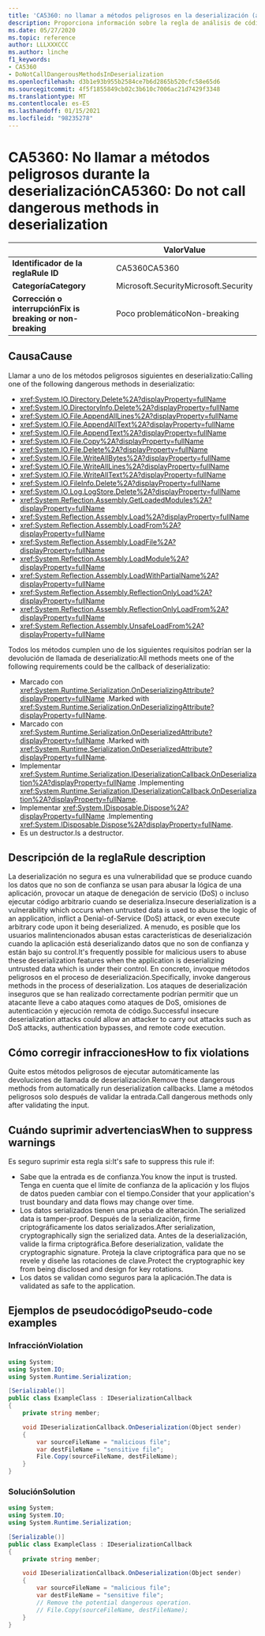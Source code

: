 ```yaml
---
title: 'CA5360: no llamar a métodos peligrosos en la deserialización (análisis de código)'
description: Proporciona información sobre la regla de análisis de código CA5360, incluidas las causas, cómo corregir las infracciones y cuándo suprimirlas.
ms.date: 05/27/2020
ms.topic: reference
author: LLLXXXCCC
ms.author: linche
f1_keywords:
- CA5360
- DoNotCallDangerousMethodsInDeserialization
ms.openlocfilehash: d3b1e93b955b2584ce7b6d2865b520cfc58e65d6
ms.sourcegitcommit: 4f5f1855849cb02c3b610c7006ac21d7429f3348
ms.translationtype: MT
ms.contentlocale: es-ES
ms.lasthandoff: 01/15/2021
ms.locfileid: "98235278"
---
```

# <a name="ca5360-do-not-call-dangerous-methods-in-deserialization"></a><span data-ttu-id="e22d5-103">CA5360: No llamar a métodos peligrosos durante la deserialización</span><span class="sxs-lookup"><span data-stu-id="e22d5-103">CA5360: Do not call dangerous methods in deserialization</span></span>

| | <span data-ttu-id="e22d5-104">Valor</span><span class="sxs-lookup"><span data-stu-id="e22d5-104">Value</span></span> |
|-|-|
| <span data-ttu-id="e22d5-105">**Identificador de la regla**</span><span class="sxs-lookup"><span data-stu-id="e22d5-105">**Rule ID**</span></span> |<span data-ttu-id="e22d5-106">CA5360</span><span class="sxs-lookup"><span data-stu-id="e22d5-106">CA5360</span></span>|
| <span data-ttu-id="e22d5-107">**Categoría**</span><span class="sxs-lookup"><span data-stu-id="e22d5-107">**Category**</span></span> |<span data-ttu-id="e22d5-108">Microsoft.Security</span><span class="sxs-lookup"><span data-stu-id="e22d5-108">Microsoft.Security</span></span>|
| <span data-ttu-id="e22d5-109">**Corrección o interrupción**</span><span class="sxs-lookup"><span data-stu-id="e22d5-109">**Fix is breaking or non-breaking**</span></span> |<span data-ttu-id="e22d5-110">Poco problemático</span><span class="sxs-lookup"><span data-stu-id="e22d5-110">Non-breaking</span></span>|

## <a name="cause"></a><span data-ttu-id="e22d5-111">Causa</span><span class="sxs-lookup"><span data-stu-id="e22d5-111">Cause</span></span>

<span data-ttu-id="e22d5-112">Llamar a uno de los métodos peligrosos siguientes en deserializatio:</span><span class="sxs-lookup"><span data-stu-id="e22d5-112">Calling one of the following dangerous methods in deserializatio:</span></span>

- <xref:System.IO.Directory.Delete%2A?displayProperty=fullName>
- <xref:System.IO.DirectoryInfo.Delete%2A?displayProperty=fullName>
- <xref:System.IO.File.AppendAllLines%2A?displayProperty=fullName>
- <xref:System.IO.File.AppendAllText%2A?displayProperty=fullName>
- <xref:System.IO.File.AppendText%2A?displayProperty=fullName>
- <xref:System.IO.File.Copy%2A?displayProperty=fullName>
- <xref:System.IO.File.Delete%2A?displayProperty=fullName>
- <xref:System.IO.File.WriteAllBytes%2A?displayProperty=fullName>
- <xref:System.IO.File.WriteAllLines%2A?displayProperty=fullName>
- <xref:System.IO.File.WriteAllText%2A?displayProperty=fullName>
- <xref:System.IO.FileInfo.Delete%2A?displayProperty=fullName>
- <xref:System.IO.Log.LogStore.Delete%2A?displayProperty=fullName>
- <xref:System.Reflection.Assembly.GetLoadedModules%2A?displayProperty=fullName>
- <xref:System.Reflection.Assembly.Load%2A?displayProperty=fullName>
- <xref:System.Reflection.Assembly.LoadFrom%2A?displayProperty=fullName>
- <xref:System.Reflection.Assembly.LoadFile%2A?displayProperty=fullName>
- <xref:System.Reflection.Assembly.LoadModule%2A?displayProperty=fullName>
- <xref:System.Reflection.Assembly.LoadWithPartialName%2A?displayProperty=fullName>
- <xref:System.Reflection.Assembly.ReflectionOnlyLoad%2A?displayProperty=fullName>
- <xref:System.Reflection.Assembly.ReflectionOnlyLoadFrom%2A?displayProperty=fullName>
- <xref:System.Reflection.Assembly.UnsafeLoadFrom%2A?displayProperty=fullName>

<span data-ttu-id="e22d5-113">Todos los métodos cumplen uno de los siguientes requisitos podrían ser la devolución de llamada de deserializatio:</span><span class="sxs-lookup"><span data-stu-id="e22d5-113">All methods meets one of the following requirements could be the callback of deserializatio:</span></span>

- <span data-ttu-id="e22d5-114">Marcado con <xref:System.Runtime.Serialization.OnDeserializingAttribute?displayProperty=fullName> .</span><span class="sxs-lookup"><span data-stu-id="e22d5-114">Marked with <xref:System.Runtime.Serialization.OnDeserializingAttribute?displayProperty=fullName>.</span></span>
- <span data-ttu-id="e22d5-115">Marcado con <xref:System.Runtime.Serialization.OnDeserializedAttribute?displayProperty=fullName> .</span><span class="sxs-lookup"><span data-stu-id="e22d5-115">Marked with <xref:System.Runtime.Serialization.OnDeserializedAttribute?displayProperty=fullName>.</span></span>
- <span data-ttu-id="e22d5-116">Implementar <xref:System.Runtime.Serialization.IDeserializationCallback.OnDeserialization%2A?displayProperty=fullName> .</span><span class="sxs-lookup"><span data-stu-id="e22d5-116">Implementing <xref:System.Runtime.Serialization.IDeserializationCallback.OnDeserialization%2A?displayProperty=fullName>.</span></span>
- <span data-ttu-id="e22d5-117">Implementar <xref:System.IDisposable.Dispose%2A?displayProperty=fullName> .</span><span class="sxs-lookup"><span data-stu-id="e22d5-117">Implementing <xref:System.IDisposable.Dispose%2A?displayProperty=fullName>.</span></span>
- <span data-ttu-id="e22d5-118">Es un destructor.</span><span class="sxs-lookup"><span data-stu-id="e22d5-118">Is a destructor.</span></span>

## <a name="rule-description"></a><span data-ttu-id="e22d5-119">Descripción de la regla</span><span class="sxs-lookup"><span data-stu-id="e22d5-119">Rule description</span></span>

<span data-ttu-id="e22d5-120">La deserialización no segura es una vulnerabilidad que se produce cuando los datos que no son de confianza se usan para abusar la lógica de una aplicación, provocar un ataque de denegación de servicio (DoS) o incluso ejecutar código arbitrario cuando se deserializa.</span><span class="sxs-lookup"><span data-stu-id="e22d5-120">Insecure deserialization is a vulnerability which occurs when untrusted data is used to abuse the logic of an application, inflict a Denial-of-Service (DoS) attack, or even execute arbitrary code upon it being deserialized.</span></span> <span data-ttu-id="e22d5-121">A menudo, es posible que los usuarios malintencionados abusan estas características de deserialización cuando la aplicación está deserializando datos que no son de confianza y están bajo su control.</span><span class="sxs-lookup"><span data-stu-id="e22d5-121">It's frequently possible for malicious users to abuse these deserialization features when the application is deserializing untrusted data which is under their control.</span></span> <span data-ttu-id="e22d5-122">En concreto, invoque métodos peligrosos en el proceso de deserialización.</span><span class="sxs-lookup"><span data-stu-id="e22d5-122">Specifically, invoke dangerous methods in the process of deserialization.</span></span> <span data-ttu-id="e22d5-123">Los ataques de deserialización inseguros que se han realizado correctamente podrían permitir que un atacante lleve a cabo ataques como ataques de DoS, omisiones de autenticación y ejecución remota de código.</span><span class="sxs-lookup"><span data-stu-id="e22d5-123">Successful insecure deserialization attacks could allow an attacker to carry out attacks such as DoS attacks, authentication bypasses, and remote code execution.</span></span>

## <a name="how-to-fix-violations"></a><span data-ttu-id="e22d5-124">Cómo corregir infracciones</span><span class="sxs-lookup"><span data-stu-id="e22d5-124">How to fix violations</span></span>

<span data-ttu-id="e22d5-125">Quite estos métodos peligrosos de ejecutar automáticamente las devoluciones de llamada de deserialización.</span><span class="sxs-lookup"><span data-stu-id="e22d5-125">Remove these dangerous methods from automatically run deserialization callbacks.</span></span> <span data-ttu-id="e22d5-126">Llame a métodos peligrosos solo después de validar la entrada.</span><span class="sxs-lookup"><span data-stu-id="e22d5-126">Call dangerous methods only after validating the input.</span></span>

## <a name="when-to-suppress-warnings"></a><span data-ttu-id="e22d5-127">Cuándo suprimir advertencias</span><span class="sxs-lookup"><span data-stu-id="e22d5-127">When to suppress warnings</span></span>

<span data-ttu-id="e22d5-128">Es seguro suprimir esta regla si:</span><span class="sxs-lookup"><span data-stu-id="e22d5-128">It's safe to suppress this rule if:</span></span>

- <span data-ttu-id="e22d5-129">Sabe que la entrada es de confianza.</span><span class="sxs-lookup"><span data-stu-id="e22d5-129">You know the input is trusted.</span></span> <span data-ttu-id="e22d5-130">Tenga en cuenta que el límite de confianza de la aplicación y los flujos de datos pueden cambiar con el tiempo.</span><span class="sxs-lookup"><span data-stu-id="e22d5-130">Consider that your application's trust boundary and data flows may change over time.</span></span>
- <span data-ttu-id="e22d5-131">Los datos serializados tienen una prueba de alteración.</span><span class="sxs-lookup"><span data-stu-id="e22d5-131">The serialized data is tamper-proof.</span></span> <span data-ttu-id="e22d5-132">Después de la serialización, firme criptográficamente los datos serializados.</span><span class="sxs-lookup"><span data-stu-id="e22d5-132">After serialization, cryptographically sign the serialized data.</span></span> <span data-ttu-id="e22d5-133">Antes de la deserialización, valide la firma criptográfica.</span><span class="sxs-lookup"><span data-stu-id="e22d5-133">Before deserialization, validate the cryptographic signature.</span></span> <span data-ttu-id="e22d5-134">Proteja la clave criptográfica para que no se revele y diseñe las rotaciones de clave.</span><span class="sxs-lookup"><span data-stu-id="e22d5-134">Protect the cryptographic key from being disclosed and design for key rotations.</span></span>
- <span data-ttu-id="e22d5-135">Los datos se validan como seguros para la aplicación.</span><span class="sxs-lookup"><span data-stu-id="e22d5-135">The data is validated as safe to the application.</span></span>

## <a name="pseudo-code-examples"></a><span data-ttu-id="e22d5-136">Ejemplos de pseudocódigo</span><span class="sxs-lookup"><span data-stu-id="e22d5-136">Pseudo-code examples</span></span>

### <a name="violation"></a><span data-ttu-id="e22d5-137">Infracción</span><span class="sxs-lookup"><span data-stu-id="e22d5-137">Violation</span></span>

```csharp
using System;
using System.IO;
using System.Runtime.Serialization;

[Serializable()]
public class ExampleClass : IDeserializationCallback
{
    private string member;

    void IDeserializationCallback.OnDeserialization(Object sender)
    {
        var sourceFileName = "malicious file";
        var destFileName = "sensitive file";
        File.Copy(sourceFileName, destFileName);
    }
}
```

### <a name="solution"></a><span data-ttu-id="e22d5-138">Solución</span><span class="sxs-lookup"><span data-stu-id="e22d5-138">Solution</span></span>

```csharp
using System;
using System.IO;
using System.Runtime.Serialization;

[Serializable()]
public class ExampleClass : IDeserializationCallback
{
    private string member;

    void IDeserializationCallback.OnDeserialization(Object sender)
    {
        var sourceFileName = "malicious file";
        var destFileName = "sensitive file";
        // Remove the potential dangerous operation.
        // File.Copy(sourceFileName, destFileName);
    }
}
```
